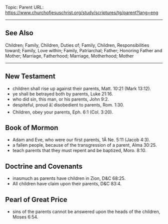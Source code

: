 Topic: Parent
URL: https://www.churchofjesuschrist.org/study/scriptures/tg/parent?lang=eng

---

## See Also

Children; Family, Children, Duties of; Family, Children, Responsibilities toward; Family, Love within; Family, Patriarchal; Father; Honoring Father and Mother; Marriage, Fatherhood; Marriage, Motherhood; Mother

---

## New Testament

- children shall rise up against their parents, Matt. 10:21 (Mark 13:12).
- ye shall be betrayed both by parents, Luke 21:16.
- who did sin, this man, or his parents, John 9:2.
- despiteful, proud â¦ disobedient to parents, Rom. 1:30.
- Children, obey your parents, Eph. 6:1 (Col. 3:20).

## Book of Mormon

- Adam and Eve, who were our first parents, 1Â Ne. 5:11 (Jacob 4:3).
- a fallen people, because of the transgression of a parent, Alma 30:25.
- teach parents that they must repent and be baptized, Moro. 8:10.

## Doctrine and Covenants

- inasmuch as parents have children in Zion, D&C 68:25.
- All children have claim upon their parents, D&C 83:4.

## Pearl of Great Price

- sins of the parents cannot be answered upon the heads of the children, Moses 6:54.

